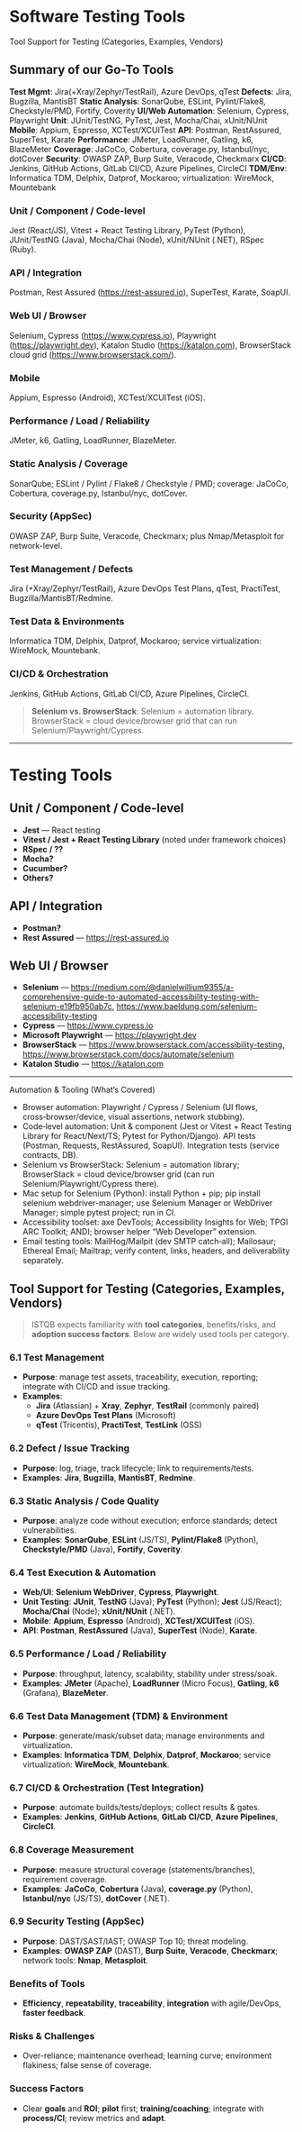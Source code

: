 # Software Testing Tools
Tool Support for Testing (Categories, Examples, Vendors)

## Summary of our Go-To Tools
**Test Mgmt**: Jira(+Xray/Zephyr/TestRail), Azure DevOps, qTest
**Defects**: Jira, Bugzilla, MantisBT
**Static Analysis**: SonarQube, ESLint, Pylint/Flake8, Checkstyle/PMD, Fortify, Coverity
**UI/Web Automation**: Selenium, Cypress, Playwright
**Unit**: JUnit/TestNG, PyTest, Jest, Mocha/Chai, xUnit/NUnit
**Mobile**: Appium, Espresso, XCTest/XCUITest
**API**: Postman, RestAssured, SuperTest, Karate
**Performance**: JMeter, LoadRunner, Gatling, k6, BlazeMeter
**Coverage**: JaCoCo, Cobertura, coverage.py, Istanbul/nyc, dotCover
**Security**: OWASP ZAP, Burp Suite, Veracode, Checkmarx
**CI/CD**: Jenkins, GitHub Actions, GitLab CI/CD, Azure Pipelines, CircleCI
**TDM/Env**: Informatica TDM, Delphix, Datprof, Mockaroo; virtualization: WireMock, Mountebank


### Unit / Component / Code-level
Jest (React/JS), Vitest + React Testing Library, PyTest (Python), JUnit/TestNG (Java), Mocha/Chai (Node), xUnit/NUnit (.NET), RSpec (Ruby).

### API / Integration
Postman, Rest Assured (https://rest-assured.io), SuperTest, Karate, SoapUI.

### Web UI / Browser
Selenium, Cypress (https://www.cypress.io), Playwright (https://playwright.dev), Katalon Studio (https://katalon.com), BrowserStack cloud grid (https://www.browserstack.com/).

### Mobile
Appium, Espresso (Android), XCTest/XCUITest (iOS).

### Performance / Load / Reliability
JMeter, k6, Gatling, LoadRunner, BlazeMeter.

### Static Analysis / Coverage
SonarQube; ESLint / Pylint / Flake8 / Checkstyle / PMD; coverage: JaCoCo, Cobertura, coverage.py, Istanbul/nyc, dotCover.

### Security (AppSec)
OWASP ZAP, Burp Suite, Veracode, Checkmarx; plus Nmap/Metasploit for network-level.

### Test Management / Defects
Jira (+Xray/Zephyr/TestRail), Azure DevOps Test Plans, qTest, PractiTest, Bugzilla/MantisBT/Redmine.

### Test Data & Environments
Informatica TDM, Delphix, Datprof, Mockaroo; service virtualization: WireMock, Mountebank.

### CI/CD & Orchestration
Jenkins, GitHub Actions, GitLab CI/CD, Azure Pipelines, CircleCI.

> **Selenium vs. BrowserStack**: Selenium = automation library. BrowserStack = cloud device/browser grid that can run Selenium/Playwright/Cypress.

---


# Testing Tools

## Unit / Component / Code-level
- **Jest** — React testing
- **Vitest / Jest + React Testing Library** (noted under framework choices)
- **RSpec / ??**
- **Mocha?**
- **Cucumber?**
- **Others?**

## API / Integration
- **Postman?**
- **Rest Assured** — <https://rest-assured.io>

## Web UI / Browser
- **Selenium** — <https://medium.com/@danielwillium9355/a-comprehensive-guide-to-automated-accessibility-testing-with-selenium-e19fb950ab7c>, <https://www.baeldung.com/selenium-accessibility-testing>
- **Cypress** — <https://www.cypress.io>
- **Microsoft Playwright** — <https://playwright.dev>
- **BrowserStack** — <https://www.browserstack.com/accessibility-testing>, <https://www.browserstack.com/docs/automate/selenium>
- **Katalon Studio** — <https://katalon.com>

---





Automation & Tooling (What’s Covered)
* Browser automation: Playwright / Cypress / Selenium (UI flows, cross‑browser/device, visual assertions, network stubbing).
* Code‑level automation: Unit & component (Jest or Vitest + React Testing Library for React/Next/TS; Pytest for Python/Django). API tests (Postman, Requests, RestAssured, SoapUI). Integration tests (service contracts, DB).
* Selenium vs BrowserStack: Selenium = automation library; BrowserStack = cloud device/browser grid (can run Selenium/Playwright/Cypress there).
* Mac setup for Selenium (Python): install Python + pip; pip install selenium webdriver-manager; use Selenium Manager or WebDriver Manager; simple pytest project; run in CI.
* Accessibility toolset: axe DevTools; Accessibility Insights for Web; TPGI ARC Toolkit; ANDI; browser helper “Web Developer” extension.
* Email testing tools: MailHog/Mailpit (dev SMTP catch‑all); Mailosaur; Ethereal Email; Mailtrap; verify content, links, headers, and deliverability separately.





## Tool Support for Testing (Categories, Examples, Vendors)

> ISTQB expects familiarity with **tool categories**, benefits/risks, and **adoption success factors**. Below are widely used tools per category.

### 6.1 Test Management
- **Purpose**: manage test assets, traceability, execution, reporting; integrate with CI/CD and issue tracking.
- **Examples**:
  - **Jira** (Atlassian) + **Xray**, **Zephyr**, **TestRail** (commonly paired)
  - **Azure DevOps Test Plans** (Microsoft)
  - **qTest** (Tricentis), **PractiTest**, **TestLink** (OSS)

### 6.2 Defect / Issue Tracking
- **Purpose**: log, triage, track lifecycle; link to requirements/tests.
- **Examples**: **Jira**, **Bugzilla**, **MantisBT**, **Redmine**.

### 6.3 Static Analysis / Code Quality
- **Purpose**: analyze code without execution; enforce standards; detect vulnerabilities.
- **Examples**: **SonarQube**, **ESLint** (JS/TS), **Pylint/Flake8** (Python), **Checkstyle/PMD** (Java), **Fortify**, **Coverity**.

### 6.4 Test Execution & Automation
- **Web/UI**: **Selenium WebDriver**, **Cypress**, **Playwright**.
- **Unit Testing**: **JUnit**, **TestNG** (Java); **PyTest** (Python); **Jest** (JS/React); **Mocha/Chai** (Node); **xUnit/NUnit** (.NET).
- **Mobile**: **Appium**, **Espresso** (Android), **XCTest/XCUITest** (iOS).
- **API**: **Postman**, **RestAssured** (Java), **SuperTest** (Node), **Karate**.

### 6.5 Performance / Load / Reliability
- **Purpose**: throughput, latency, scalability, stability under stress/soak.
- **Examples**: **JMeter** (Apache), **LoadRunner** (Micro Focus), **Gatling**, **k6** (Grafana), **BlazeMeter**.

### 6.6 Test Data Management (TDM) & Environment
- **Purpose**: generate/mask/subset data; manage environments and virtualization.
- **Examples**: **Informatica TDM**, **Delphix**, **Datprof**, **Mockaroo**; service virtualization: **WireMock**, **Mountebank**.

### 6.7 CI/CD & Orchestration (Test Integration)
- **Purpose**: automate builds/tests/deploys; collect results & gates.
- **Examples**: **Jenkins**, **GitHub Actions**, **GitLab CI/CD**, **Azure Pipelines**, **CircleCI**.

### 6.8 Coverage Measurement
- **Purpose**: measure structural coverage (statements/branches), requirement coverage.
- **Examples**: **JaCoCo**, **Cobertura** (Java), **coverage.py** (Python), **Istanbul/nyc** (JS/TS), **dotCover** (.NET).

### 6.9 Security Testing (AppSec)
- **Purpose**: DAST/SAST/IAST; OWASP Top 10; threat modeling.
- **Examples**: **OWASP ZAP** (DAST), **Burp Suite**, **Veracode**, **Checkmarx**; network tools: **Nmap**, **Metasploit**.

### Benefits of Tools
- **Efficiency**, **repeatability**, **traceability**, **integration** with agile/DevOps, **faster feedback**.

### Risks & Challenges
- Over-reliance; maintenance overhead; learning curve; environment flakiness; false sense of coverage.

### Success Factors
- Clear **goals** and **ROI**; **pilot** first; **training/coaching**; integrate with **process/CI**; review metrics and **adapt**.
